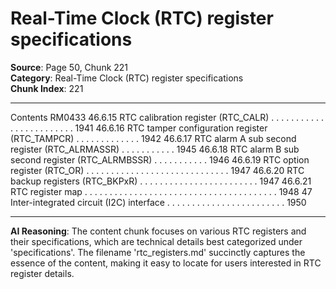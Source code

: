 # Real-Time Clock (RTC) register specifications

**Source**: Page 50, Chunk 221  
**Category**: Real-Time Clock (RTC) register specifications  
**Chunk Index**: 221

---

Contents RM0433
46.6.15 RTC calibration register (RTC_CALR) . . . . . . . . . . . . . . . . . . . . . . . . 1941
46.6.16 RTC tamper configuration register (RTC_TAMPCR) . . . . . . . . . . . . . 1942
46.6.17 RTC alarm A sub second register (RTC_ALRMASSR) . . . . . . . . . . . 1945
46.6.18 RTC alarm B sub second register (RTC_ALRMBSSR) . . . . . . . . . . . 1946
46.6.19 RTC option register (RTC_OR) . . . . . . . . . . . . . . . . . . . . . . . . . . . . . 1947
46.6.20 RTC backup registers (RTC_BKPxR) . . . . . . . . . . . . . . . . . . . . . . . . 1947
46.6.21 RTC register map . . . . . . . . . . . . . . . . . . . . . . . . . . . . . . . . . . . . . . . 1948
47 Inter-integrated circuit (I2C) interface . . . . . . . . . . . . . . . . . . . . . . . . 1950

---

**AI Reasoning**: The content chunk focuses on various RTC registers and their specifications, which are technical details best categorized under 'specifications'. The filename 'rtc_registers.md' succinctly captures the essence of the content, making it easy to locate for users interested in RTC register details.
